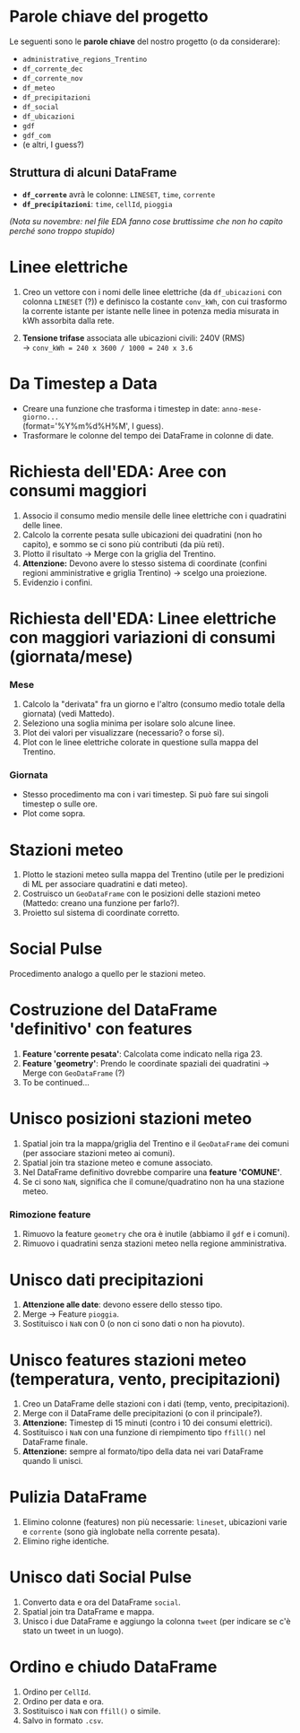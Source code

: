 # Parole chiave del progetto

Le seguenti sono le **parole chiave** del nostro progetto (o da considerare):

- `administrative_regions_Trentino`
- `df_corrente_dec`
- `df_corrente_nov`
- `df_meteo`
- `df_precipitazioni`
- `df_social`
- `df_ubicazioni`
- `gdf`
- `gdf_com`
- (e altri, I guess?)

## Struttura di alcuni DataFrame

- **`df_corrente`** avrà le colonne: `LINESET`, `time`, `corrente`
- **`df_precipitazioni`**: `time`, `cellId`, `pioggia`

*(Nota su novembre: nel file EDA fanno cose bruttissime che non ho capito perché sono troppo stupido)*

# Linee elettriche

1. Creo un vettore con i nomi delle linee elettriche (da `df_ubicazioni` con colonna `LINESET` (?)) e definisco la costante `conv_kWh`, con cui trasformo la corrente istante per istante nelle linee in potenza media misurata in kWh assorbita dalla rete.
   
2. **Tensione trifase** associata alle ubicazioni civili: 240V (RMS)  
   -> `conv_kWh = 240 x 3600 / 1000 = 240 x 3.6`

# Da Timestep a Data

- Creare una funzione che trasforma i timestep in date: `anno-mese-giorno...`  
  (format='%Y%m%d%H%M', I guess).
- Trasformare le colonne del tempo dei DataFrame in colonne di date.

# Richiesta dell'EDA: Aree con consumi maggiori

1. Associo il consumo medio mensile delle linee elettriche con i quadratini delle linee.
2. Calcolo la corrente pesata sulle ubicazioni dei quadratini (non ho capito), e sommo se ci sono più contributi (da più reti).
3. Plotto il risultato -> Merge con la griglia del Trentino.
4. **Attenzione:** Devono avere lo stesso sistema di coordinate (confini regioni amministrative e griglia Trentino) -> scelgo una proiezione.
5. Evidenzio i confini.

# Richiesta dell'EDA: Linee elettriche con maggiori variazioni di consumi (giornata/mese)

### Mese

1. Calcolo la "derivata" fra un giorno e l'altro (consumo medio totale della giornata) (vedi Mattedo).
2. Seleziono una soglia minima per isolare solo alcune linee.
3. Plot dei valori per visualizzare (necessario? o forse sì).
4. Plot con le linee elettriche colorate in questione sulla mappa del Trentino.

### Giornata

- Stesso procedimento ma con i vari timestep. Si può fare sui singoli timestep o sulle ore.
- Plot come sopra.

# Stazioni meteo

1. Plotto le stazioni meteo sulla mappa del Trentino (utile per le predizioni di ML per associare quadratini e dati meteo).
2. Costruisco un `GeoDataFrame` con le posizioni delle stazioni meteo (Mattedo: creano una funzione per farlo?).
3. Proietto sul sistema di coordinate corretto.

# Social Pulse

Procedimento analogo a quello per le stazioni meteo.

# Costruzione del DataFrame 'definitivo' con features

1. **Feature 'corrente pesata'**: Calcolata come indicato nella riga 23.
2. **Feature 'geometry'**: Prendo le coordinate spaziali dei quadratini -> Merge con `GeoDataFrame` (?)
3. To be continued...

# Unisco posizioni stazioni meteo

1. Spatial join tra la mappa/griglia del Trentino e il `GeoDataFrame` dei comuni (per associare stazioni meteo ai comuni).
2. Spatial join tra stazione meteo e comune associato.
3. Nel DataFrame definitivo dovrebbe comparire una **feature 'COMUNE'**.
4. Se ci sono `NaN`, significa che il comune/quadratino non ha una stazione meteo.

### Rimozione feature

1. Rimuovo la feature `geometry` che ora è inutile (abbiamo il `gdf` e i comuni).
2. Rimuovo i quadratini senza stazioni meteo nella regione amministrativa.

# Unisco dati precipitazioni

1. **Attenzione alle date**: devono essere dello stesso tipo.
2. Merge -> Feature `pioggia`.
3. Sostituisco i `NaN` con 0 (o non ci sono dati o non ha piovuto).

# Unisco features stazioni meteo (temperatura, vento, precipitazioni)

1. Creo un DataFrame delle stazioni con i dati (temp, vento, precipitazioni).
2. Merge con il DataFrame delle precipitazioni (o con il principale?).
3. **Attenzione:** Timestep di 15 minuti (contro i 10 dei consumi elettrici).
4. Sostituisco i `NaN` con una funzione di riempimento tipo `ffill()` nel DataFrame finale.
5. **Attenzione:** sempre al formato/tipo della data nei vari DataFrame quando li unisci.

# Pulizia DataFrame

1. Elimino colonne (features) non più necessarie: `lineset`, ubicazioni varie e `corrente` (sono già inglobate nella corrente pesata).
2. Elimino righe identiche.

# Unisco dati Social Pulse

1. Converto data e ora del DataFrame `social`.
2. Spatial join tra DataFrame e mappa.
3. Unisco i due DataFrame e aggiungo la colonna `tweet` (per indicare se c'è stato un tweet in un luogo).

# Ordino e chiudo DataFrame

1. Ordino per `CellId`.
2. Ordino per data e ora.
3. Sostituisco i `NaN` con `ffill()` o simile.
4. Salvo in formato `.csv`.

